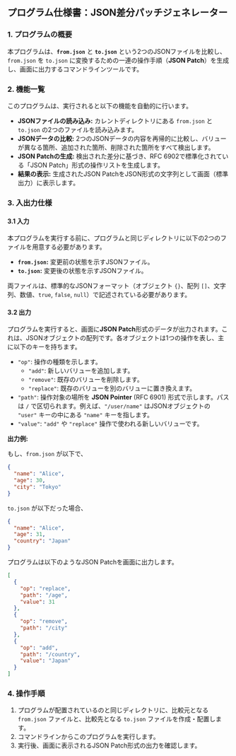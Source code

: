 ## プログラム仕様書：JSON差分パッチジェネレーター

### 1. プログラムの概要

本プログラムは、**`from.json`** と **`to.json`** という2つのJSONファイルを比較し、`from.json` を `to.json` に変換するための一連の操作手順（**JSON Patch**）を生成し、画面に出力するコマンドラインツールです。

### 2. 機能一覧

このプログラムは、実行されると以下の機能を自動的に行います。

* **JSONファイルの読み込み:** カレントディレクトリにある `from.json` と `to.json` の2つのファイルを読み込みます。
* **JSONデータの比較:** 2つのJSONデータの内容を再帰的に比較し、バリューが異なる箇所、追加された箇所、削除された箇所をすべて検出します。
* **JSON Patchの生成:** 検出された差分に基づき、RFC 6902で標準化されている「JSON Patch」形式の操作リストを生成します。
* **結果の表示:** 生成されたJSON PatchをJSON形式の文字列として画面（標準出力）に表示します。

### 3. 入出力仕様

#### 3.1 入力

本プログラムを実行する前に、プログラムと同じディレクトリに以下の2つのファイルを用意する必要があります。

* **`from.json`:** 変更前の状態を示すJSONファイル。
* **`to.json`:** 変更後の状態を示すJSONファイル。

両ファイルは、標準的なJSONフォーマット（オブジェクト `{}`、配列 `[]`、文字列、数値、`true`, `false`, `null`）で記述されている必要があります。

#### 3.2 出力

プログラムを実行すると、画面に**JSON Patch**形式のデータが出力されます。これは、JSONオブジェクトの配列です。各オブジェクトは1つの操作を表し、主に以下のキーを持ちます。

* `"op"`: 操作の種類を示します。
    * `"add"`: 新しいバリューを追加します。
    * `"remove"`: 既存のバリューを削除します。
    * `"replace"`: 既存のバリューを別のバリューに置き換えます。
* `"path"`: 操作対象の場所を **JSON Pointer** (RFC 6901) 形式で示します。パスは `/` で区切られます。例えば、`"/user/name"` はJSONオブジェクトの `"user"` キーの中にある `"name"` キーを指します。
* `"value"`: `"add"` や `"replace"` 操作で使われる新しいバリューです。

**出力例:**

もし、`from.json` が以下で、

```json
{
  "name": "Alice",
  "age": 30,
  "city": "Tokyo"
}
```

`to.json` が以下だった場合、

```json
{
  "name": "Alice",
  "age": 31,
  "country": "Japan"
}
```

プログラムは以下のようなJSON Patchを画面に出力します。

```json
[
  {
    "op": "replace",
    "path": "/age",
    "value": 31
  },
  {
    "op": "remove",
    "path": "/city"
  },
  {
    "op": "add",
    "path": "/country",
    "value": "Japan"
  }
]
```

### 4. 操作手順

1.  プログラムが配置されているのと同じディレクトリに、比較元となる `from.json` ファイルと、比較先となる `to.json` ファイルを作成・配置します。
2.  コマンドラインからこのプログラムを実行します。
3.  実行後、画面に表示されるJSON Patch形式の出力を確認します。
